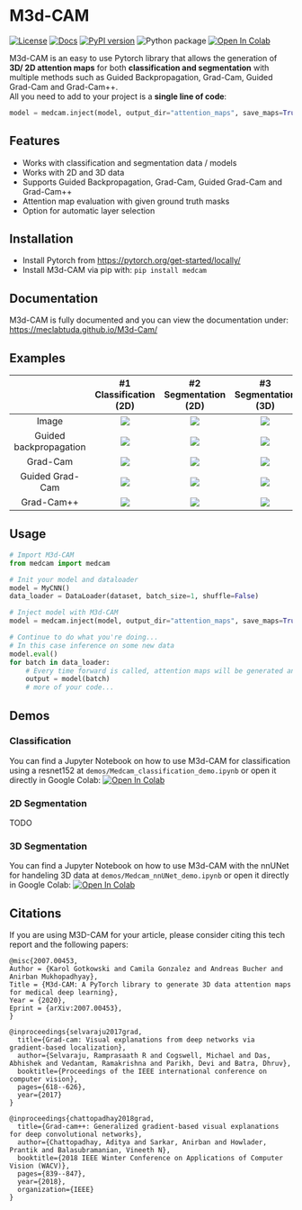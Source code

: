# M3d-CAM
[![License](https://img.shields.io/badge/License-MIT-brightgreen.svg)](LICENSE)
[![Docs](https://img.shields.io/badge/docs-available-blue.svg)](https://meclabtuda.github.io/M3d-Cam/)
[![PyPI version](https://badge.fury.io/py/medcam.svg)](https://badge.fury.io/py/medcam) 
![Python package](https://github.com/MECLabTUDA/M3d-Cam/workflows/Python%20package/badge.svg)
[![Open In Colab](https://colab.research.google.com/assets/colab-badge.svg)](https://colab.research.google.com/drive/14XXonVYDFrfLd27kKx03nhxJaIfZR9cR?usp=sharing)

M3d-CAM is an easy to use Pytorch library that allows the generation of **3D/ 2D attention maps** for both **classification and segmentation** with multiple methods such as Guided Backpropagation, 
Grad-Cam, Guided Grad-Cam and Grad-Cam++. <br/> 
All you need to add to your project is a **single line of code**: <br/> 
```python
model = medcam.inject(model, output_dir="attention_maps", save_maps=True)
```

## Features

* Works with classification and segmentation data / models
* Works with 2D and 3D data
* Supports Guided Backpropagation, Grad-Cam, Guided Grad-Cam and Grad-Cam++
* Attention map evaluation with given ground truth masks
* Option for automatic layer selection

## Installation
* Install Pytorch from https://pytorch.org/get-started/locally/
* Install M3d-CAM via pip with: `pip install medcam`

## Documentation
M3d-CAM is fully documented and you can view the documentation under: <br/> 
https://meclabtuda.github.io/M3d-Cam/

## Examples

|                                            |                #1 Classification (2D)                 |                  #2 Segmentation (2D)                 |                       #3 Segmentation (3D)            |
| :----------------------------------------: | :---------------------------------------------------: | :---------------------------------------------------: | :---------------------------------------------------: |
|                  Image                     |        ![](examples/images/class_2D_image.jpg)        |        ![](examples/images/seg_2D_image.jpg)          |        ![](examples/images/seg_3D_image.jpg)          |
|          Guided backpropagation            |        ![](examples/images/class_2D_gbp.jpg)          |        ![](examples/images/seg_2D_gbp.jpg)            |        ![](examples/images/seg_3D_gbp.jpg)            |
|                 Grad-Cam                   |        ![](examples/images/class_2D_gcam.jpg)         |        ![](examples/images/seg_2D_gcam.jpg)           |        ![](examples/images/seg_3D_gcam.jpg)           |
|              Guided Grad-Cam               |        ![](examples/images/class_2D_ggcam.jpg)        |        ![](examples/images/seg_2D_ggcam.jpg)          |        ![](examples/images/seg_3D_ggcam.jpg)          |
|               Grad-Cam++                   |        ![](examples/images/class_2D_gcampp.jpg)       |        ![](examples/images/seg_2D_gcampp.jpg)         |        ![](examples/images/seg_3D_gcampp.jpg)         |

## Usage

```python
# Import M3d-CAM
from medcam import medcam

# Init your model and dataloader
model = MyCNN()
data_loader = DataLoader(dataset, batch_size=1, shuffle=False)

# Inject model with M3d-CAM
model = medcam.inject(model, output_dir="attention_maps", save_maps=True)

# Continue to do what you're doing...
# In this case inference on some new data
model.eval()
for batch in data_loader:
    # Every time forward is called, attention maps will be generated and saved in the directory "attention_maps"
    output = model(batch)
    # more of your code...
```

## Demos

### Classification
You can find a Jupyter Notebook on how to use M3d-CAM for classification using a resnet152 at `demos/Medcam_classification_demo.ipynb` or open it directly in Google Colab: [![Open In Colab](https://colab.research.google.com/assets/colab-badge.svg)](https://colab.research.google.com/drive/14XXonVYDFrfLd27kKx03nhxJaIfZR9cR?usp=sharing)

### 2D Segmentation
TODO

### 3D Segmentation
You can find a Jupyter Notebook on how to use M3d-CAM with the nnUNet for handeling 3D data at `demos/Medcam_nnUNet_demo.ipynb` or open it directly in Google Colab: [![Open In Colab](https://colab.research.google.com/assets/colab-badge.svg)](https://colab.research.google.com/drive/1b6LMbSM3dvpCS4jEsWVpmgTbsR_rVPUF?usp=sharing)


## Citations
If you are using M3D-CAM for your article, please consider citing this tech report and the following papers:
```
@misc{2007.00453,
Author = {Karol Gotkowski and Camila Gonzalez and Andreas Bucher and Anirban Mukhopadhyay},
Title = {M3d-CAM: A PyTorch library to generate 3D data attention maps for medical deep learning},
Year = {2020},
Eprint = {arXiv:2007.00453},
}
```

```
@inproceedings{selvaraju2017grad,
  title={Grad-cam: Visual explanations from deep networks via gradient-based localization},
  author={Selvaraju, Ramprasaath R and Cogswell, Michael and Das, Abhishek and Vedantam, Ramakrishna and Parikh, Devi and Batra, Dhruv},
  booktitle={Proceedings of the IEEE international conference on computer vision},
  pages={618--626},
  year={2017}
}
```

```
@inproceedings{chattopadhay2018grad,
  title={Grad-cam++: Generalized gradient-based visual explanations for deep convolutional networks},
  author={Chattopadhay, Aditya and Sarkar, Anirban and Howlader, Prantik and Balasubramanian, Vineeth N},
  booktitle={2018 IEEE Winter Conference on Applications of Computer Vision (WACV)},
  pages={839--847},
  year={2018},
  organization={IEEE}
}
```